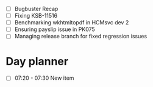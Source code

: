 - [ ] Bugbuster Recap
- [ ] Fixing KSB-11516 
- [ ] Benchmarking wkhtmltopdf in HCMsvc dev 2
- [ ] Ensuring payslip issue in PK075
- [ ] Managing release branch for fixed regression issues

# Day planner

- [ ] 07:20 - 07:30 New item
